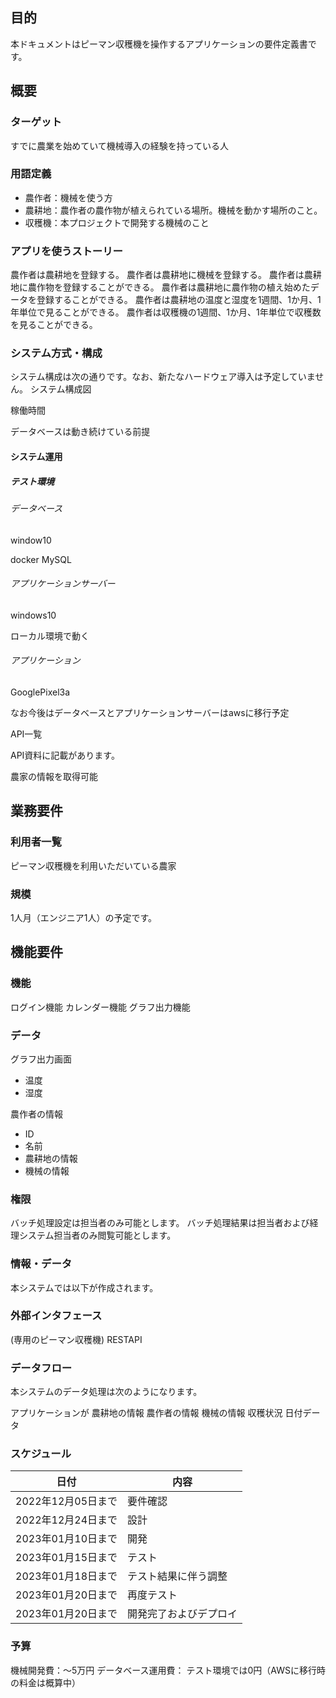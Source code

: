 ## 目的

本ドキュメントはピーマン収穫機を操作するアプリケーションの要件定義書です。

## 概要


### ターゲット
すでに農業を始めていて機械導入の経験を持っている人

### 用語定義
- 農作者：機械を使う方
- 農耕地：農作者の農作物が植えられている場所。機械を動かす場所のこと。
- 収穫機：本プロジェクトで開発する機械のこと


###  アプリを使うストーリー
農作者は農耕地を登録する。
農作者は農耕地に機械を登録する。
農作者は農耕地に農作物を登録することができる。
農作者は農耕地に農作物の植え始めたデータを登録することができる。
農作者は農耕地の温度と湿度を1週間、1か月、1年単位で見ることができる。
農作者は収穫機の1週間、1か月、1年単位で収穫数を見ることができる。

### システム方式・構成

システム構成は次の通りです。なお、新たなハードウェア導入は予定していません。
システム構成図

稼働時間

データベースは動き続けている前提

#### システム運用

##### テスト環境

###### データベース

window10

docker MySQL

###### アプリケーションサーバー

windows10

ローカル環境で動く

###### アプリケーション

GooglePixel3a

  なお今後はデータベースとアプリケーションサーバーはawsに移行予定

API一覧

  API資料に記載があります。

農家の情報を取得可能


## 業務要件


### 利用者一覧

ピーマン収穫機を利用いただいている農家

### 規模

1人月（エンジニア1人）の予定です。

## 機能要件

### 機能
ログイン機能
カレンダー機能
グラフ出力機能


### データ

グラフ出力画面
  - 温度
  - 湿度

農作者の情報
  - ID
  - 名前
  - 農耕地の情報
  - 機械の情報


### 権限

バッチ処理設定は担当者のみ可能とします。
バッチ処理結果は担当者および経理システム担当者のみ閲覧可能とします。

### 情報・データ

本システムでは以下が作成されます。


### 外部インタフェース

(専用のピーマン収穫機)
RESTAPI

### データフロー

本システムのデータ処理は次のようになります。

アプリケーションが
農耕地の情報
農作者の情報
機械の情報
収穫状況
日付データ

### スケジュール

| 日付 | 内容 |
|------|------|
| 2022年12月05日まで | 要件確認 |
| 2022年12月24日まで | 設計 |
| 2023年01月10日まで | 開発 |
| 2023年01月15日まで | テスト |
| 2023年01月18日まで | テスト結果に伴う調整 |
| 2023年01月20日まで | 再度テスト |
| 2023年01月20日まで | 開発完了およびデプロイ |

### 予算

機械開発費：～5万円
データベース運用費： テスト環境では0円（AWSに移行時の料金は概算中）